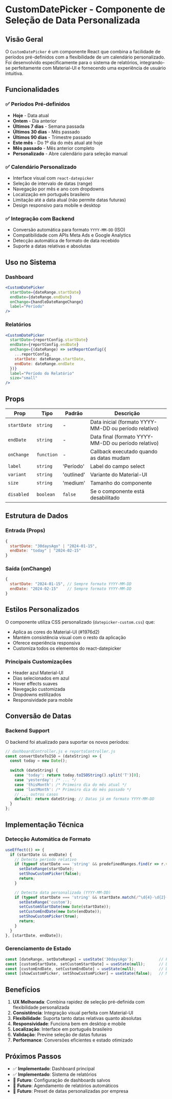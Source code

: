 # CustomDatePicker - Componente de Seleção de Data Personalizada

## Visão Geral

O `CustomDatePicker` é um componente React que combina a facilidade de períodos pré-definidos com a flexibilidade de um calendário personalizado. Foi desenvolvido especificamente para o sistema de relatórios, integrando-se perfeitamente com Material-UI e fornecendo uma experiência de usuário intuitiva.

## Funcionalidades

### ✅ Períodos Pré-definidos
- **Hoje** - Data atual
- **Ontem** - Dia anterior
- **Últimos 7 dias** - Semana passada
- **Últimos 30 dias** - Mês passado
- **Últimos 90 dias** - Trimestre passado
- **Este mês** - Do 1º dia do mês atual até hoje
- **Mês passado** - Mês anterior completo
- **Personalizado** - Abre calendário para seleção manual

### ✅ Calendário Personalizado
- Interface visual com `react-datepicker`
- Seleção de intervalo de datas (range)
- Navegação por mês e ano com dropdowns
- Localização em português brasileiro
- Limitação até a data atual (não permite datas futuras)
- Design responsivo para mobile e desktop

### ✅ Integração com Backend
- Conversão automática para formato `YYYY-MM-DD` (ISO)
- Compatibilidade com APIs Meta Ads e Google Analytics
- Detecção automática de formato de data recebido
- Suporte a datas relativas e absolutas

## Uso no Sistema

### Dashboard
```jsx
<CustomDatePicker
  startDate={dateRange.startDate}
  endDate={dateRange.endDate}
  onChange={handleDateRangeChange}
  label="Período"
/>
```

### Relatórios
```jsx
<CustomDatePicker
  startDate={reportConfig.startDate}
  endDate={reportConfig.endDate}
  onChange={(dateRange) => setReportConfig({ 
    ...reportConfig, 
    startDate: dateRange.startDate,
    endDate: dateRange.endDate
  })}
  label="Período do Relatório"
  size="small"
/>
```

## Props

| Prop | Tipo | Padrão | Descrição |
|------|------|--------|-----------|
| `startDate` | `string` | - | Data inicial (formato YYYY-MM-DD ou período relativo) |
| `endDate` | `string` | - | Data final (formato YYYY-MM-DD ou período relativo) |
| `onChange` | `function` | - | Callback executado quando as datas mudam |
| `label` | `string` | 'Período' | Label do campo select |
| `variant` | `string` | 'outlined' | Variante do Material-UI |
| `size` | `string` | 'medium' | Tamanho do componente |
| `disabled` | `boolean` | `false` | Se o componente está desabilitado |

## Estrutura de Dados

### Entrada (Props)
```javascript
{
  startDate: "30daysAgo" | "2024-01-15",
  endDate: "today" | "2024-02-15"
}
```

### Saída (onChange)
```javascript
{
  startDate: "2024-01-15", // Sempre formato YYYY-MM-DD
  endDate: "2024-02-15"    // Sempre formato YYYY-MM-DD
}
```

## Estilos Personalizados

O componente utiliza CSS personalizado (`datepicker-custom.css`) que:
- Aplica as cores do Material-UI (#1976d2)
- Mantém consistência visual com o resto da aplicação
- Oferece experiência responsiva
- Customiza todos os elementos do react-datepicker

### Principais Customizações
- Header azul Material-UI
- Dias selecionados em azul
- Hover effects suaves
- Navegação customizada
- Dropdowns estilizados
- Responsividade para mobile

## Conversão de Datas

### Backend Support
O backend foi atualizado para suportar os novos períodos:

```javascript
// dashboardController.js e reportsController.js
const convertDateToISO = (dateString) => {
  const today = new Date();
  
  switch (dateString) {
    case 'today': return today.toISOString().split('T')[0];
    case 'yesterday': /* ... */
    case 'thisMonth': /* Primeiro dia do mês atual */
    case 'lastMonth': /* Primeiro dia do mês passado */
    // ... outros casos
    default: return dateString; // Datas já em formato YYYY-MM-DD
  }
};
```

## Implementação Técnica

### Detecção Automática de Formato
```javascript
useEffect(() => {
  if (startDate && endDate) {
    // Detecta período relativo
    if (typeof startDate === 'string' && predefinedRanges.find(r => r.value === startDate)) {
      setDateRange(startDate);
      setShowCustomPicker(false);
      return;
    }

    // Detecta data personalizada (YYYY-MM-DD)
    if (typeof startDate === 'string' && startDate.match(/^\d{4}-\d{2}-\d{2}$/)) {
      setDateRange('custom');
      setCustomStartDate(new Date(startDate));
      setCustomEndDate(new Date(endDate));
      setShowCustomPicker(true);
      return;
    }
  }
}, [startDate, endDate]);
```

### Gerenciamento de Estado
```javascript
const [dateRange, setDateRange] = useState('30daysAgo');           // Período selecionado
const [customStartDate, setCustomStartDate] = useState(null);      // Data inicial custom
const [customEndDate, setCustomEndDate] = useState(null);          // Data final custom
const [showCustomPicker, setShowCustomPicker] = useState(false);   // Mostra/esconde calendário
```

## Benefícios

1. **UX Melhorada**: Combina rapidez de seleção pré-definida com flexibilidade personalizada
2. **Consistência**: Integração visual perfeita com Material-UI
3. **Flexibilidade**: Suporta tanto datas relativas quanto absolutas
4. **Responsividade**: Funciona bem em desktop e mobile
5. **Localização**: Interface em português brasileiro
6. **Validação**: Previne seleção de datas futuras
7. **Performance**: Conversões eficientes e estado otimizado

## Próximos Passos

- ✅ **Implementado**: Dashboard principal
- ✅ **Implementado**: Sistema de relatórios
- 🔄 **Futuro**: Configuração de dashboards salvos
- 🔄 **Futuro**: Agendamento de relatórios automáticos
- 🔄 **Futuro**: Preset de datas personalizadas por empresa 